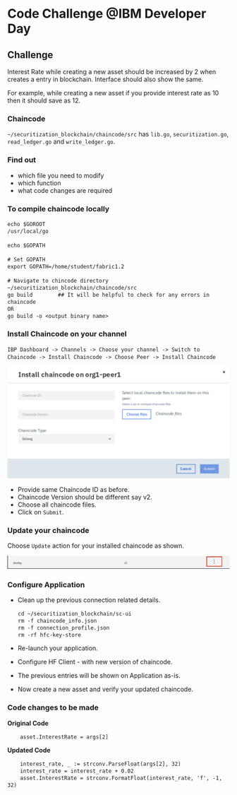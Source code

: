 # Code Challenge @IBM Developer Day

## Challenge

Interest Rate while creating a new asset should be increased by 2 when creates a entry in blockchain. Interface should also show the same.

For example, while creating a new asset if you provide interest rate as 10 then it should save as 12.

### Chaincode

`~/securitization_blockchain/chaincode/src` has `lib.go`, `securitization.go`, `read_ledger.go` and `write_ledger.go`.

### Find out
* which file you need to modify
* which function
* what code changes are required

### To compile chaincode locally

```
echo $GOROOT
/usr/local/go

echo $GOPATH

# Set GOPATH
export GOPATH=/home/student/fabric1.2

# Navigate to chincode directory ~/securitization_blockchain/chaincode/src
go build        ## It will be helpful to check for any errors in chaincode
OR 
go build -o <output binary name>

```

### Install Chaincode on your channel

`IBP Dashboard -> Channels -> Choose your channel -> Switch to Chaincode -> Install Chaincode -> Choose Peer -> Install Chaincode`

![](images/1.png)

* Provide same Chaincode ID as before.
* Chaincode Version should be different say v2.
* Choose all chaincode files.
* Click on `Submit`.

### Update your chaincode

Choose `Update` action for your installed chaincode as shown.

![](images/2.png)

### Configure Application

* Clean up the previous connection related details.
   ```
   cd ~/securitization_blockchain/sc-ui
   rm -f chaincode_info.json
   rm -f connection_profile.json
   rm -rf hfc-key-store
   ```
   
* Re-launch your application.
* Configure HF Client - with new version of chaincode.
* The previous entries will be shown on Application as-is.
* Now create a new asset and verify your updated chaincode.

### Code changes to be made

**Original Code** 
```
	asset.InterestRate = args[2]
```

**Updated Code**

```
	interest_rate, _ := strconv.ParseFloat(args[2], 32)
	interest_rate = interest_rate + 0.02
	asset.InterestRate = strconv.FormatFloat(interest_rate, 'f', -1, 32)
```




